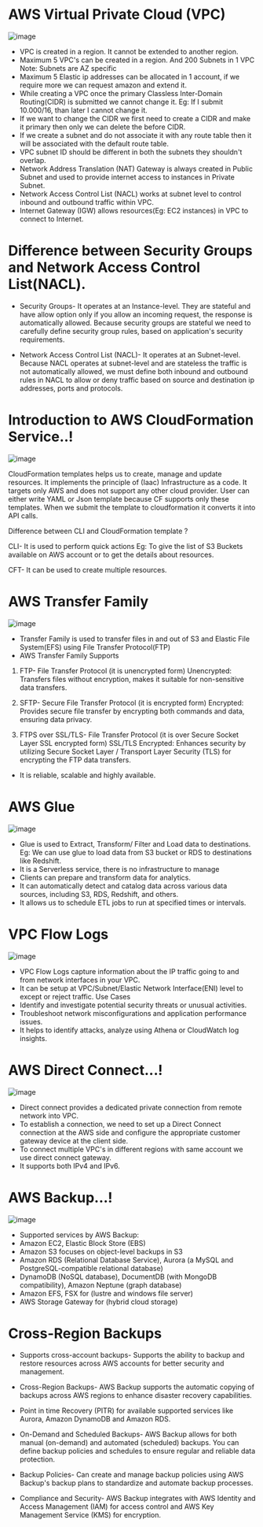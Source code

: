 # AWS Virtual Private Cloud (VPC)
![image](https://github.com/pooja-bhavani/About-AWS-services/assets/147735975/2ace1514-e8cf-4cde-82c3-5cb591615ae2)

* VPC is created in a region. It cannot be extended to another region.
* Maximum 5 VPC's can be created in a region. And 200 Subnets in 1 VPC Note: Subnets are AZ specific
* Maximum 5 Elastic ip addresses can be allocated in 1 account, if we require more we can request amazon and extend it.
* While creating a VPC once the primary Classless Inter-Domain Routing(CIDR) is submitted we cannot change it.
Eg: If I submit 10.000/16, than later I cannot change it. 
* If we want to change the CIDR we first need to create a CIDR and make it primary then only we can delete the before CIDR. 
* If we create a subnet and do not associate it with any route table then it will be associated with the default route table.
* VPC subnet ID should be different in both the subnets they shouldn't overlap.
* Network Address Translation (NAT) Gateway is always created in Public Subnet and used to provide internet access to instances in Private Subnet.
* Network Access Control List (NACL) works at subnet level to control inbound and outbound traffic within VPC.
* Internet Gateway (IGW) allows resources(Eg: EC2 instances) in VPC to connect to Internet.

# Difference between Security Groups and Network Access Control List(NACL).
* Security Groups- It operates at an Instance-level. They are stateful and have allow option only if you allow an incoming request, the response is automatically allowed. Because security groups are stateful we need to carefully define security group rules, based on application's security requirements.

* Network Access Control List (NACL)- It operates at an Subnet-level. Because NACL operates at subnet-level and are stateless the traffic is not automatically allowed, we must define both inbound and outbound rules in NACL to allow or deny traffic based on source and destination ip addresses, ports and protocols.

# Introduction to AWS CloudFormation Service..!
![image](https://github.com/pooja-bhavani/About-AWS-services/assets/147735975/c4c672eb-11d0-4c11-92ad-2f144be6dd68)


CloudFormation templates helps us to create, manage and update resources. It implements the principle of (Iaac) Infrastructure as a code. It targets only AWS 
and does not support any other cloud provider. User can either write YAML or Json template because CF supports only these templates. When we submit the template to cloudformation it converts it into API calls.

Difference between CLI and CloudFormation template ?

CLI- It is used to perform quick actions Eg: To give the list of S3 Buckets available on AWS account or to get the details about resources.

CFT- It can be used to create multiple resources.

# AWS Transfer Family
![image](https://github.com/pooja-bhavani/About-AWS-services/assets/147735975/5a2b0af8-e946-4aca-947a-ab550765bc06)
* Transfer Family is used to transfer files in and out of S3 and Elastic File System(EFS) using File Transfer Protocol(FTP)
* AWS Transfer Family Supports
1. FTP- File Transfer Protocol (it is unencrypted form)
Unencrypted: Transfers files without encryption, makes it suitable for non-sensitive data transfers.
2. SFTP- Secure File Transfer Protocol (it is encrypted form)
Encrypted: Provides secure file transfer by encrypting both commands and data, ensuring data privacy.

3. FTPS over SSL/TLS- File Transfer Protocol (it is over Secure Socket Layer SSL encrypted form)
SSL/TLS Encrypted: Enhances security by utilizing Secure Socket Layer / Transport Layer Security (TLS) for encrypting the FTP data transfers.

* It is reliable, scalable and highly available.

# AWS Glue
![image](https://github.com/pooja-bhavani/About-AWS-services/assets/147735975/f9748d81-88ec-4f0d-b64b-570f84ff3929)
* Glue is used to Extract, Transform/ Filter and Load data to destinations.
Eg: We can use glue to load data from S3 bucket or RDS to destinations like Redshift.
* It is a Serverless service, there is no infrastructure to manage 
* Clients can prepare and transform data for analytics.
* It can automatically detect and catalog data across various data sources, including S3, RDS, Redshift, and others.
* It allows us to schedule ETL jobs to run at specified times or intervals.

# VPC Flow Logs
![image](https://github.com/pooja-bhavani/About-AWS-services/assets/147735975/bca2bad4-3736-497f-8eed-41f5e19fac49)
* VPC Flow Logs capture information about the IP traffic going to and from network interfaces in your VPC.
* It can be setup at VPC/Subnet/Elastic Network Interface(ENI) level to except or reject traffic.
Use Cases
* Identify and investigate potential security threats or unusual activities.
* Troubleshoot network misconfigurations and application performance issues.
* It helps to identify attacks, analyze using Athena or CloudWatch log insights.

# AWS Direct Connect...!
![image](https://github.com/pooja-bhavani/About-AWS-services/assets/147735975/4f68b655-c47d-4a0c-86e5-e6aa1250ac9c)
* Direct connect provides a dedicated private connection from remote network into VPC.
* To establish a connection, we need to set up a Direct Connect connection at the AWS side and configure the appropriate customer gateway device at the client side.
* To connect multiple VPC's in different regions with same account we use direct connect gateway.
* It supports both IPv4 and IPv6.

# AWS Backup...!
![image](https://github.com/pooja-bhavani/About-AWS-services/assets/147735975/c1b1701c-b2d0-46cc-aec7-e5ae5bf8469a)
* Supported services by AWS Backup:
* Amazon EC2, Elastic Block Store (EBS)
* Amazon S3 focuses on object-level backups in S3
* Amazon RDS (Relational Database Service), Aurora  (a MySQL and PostgreSQL-compatible relational database)
* DynamoDB (NoSQL database), DocumentDB (with MongoDB compatibility), Amazon Neptune (graph database)
* Amazon EFS, FSX for (lustre and windows file server)
* AWS Storage Gateway for (hybrid cloud storage)

# Cross-Region Backups
* Supports cross-account backups- Supports the ability to backup and restore resources across AWS accounts for better security and management.

* Cross-Region Backups- AWS Backup supports the automatic copying of backups across AWS regions to enhance disaster recovery capabilities.

* Point in time Recovery (PITR) for available supported services like Aurora, Amazon DynamoDB and Amazon RDS.

* On-Demand and Scheduled Backups- AWS Backup allows for both manual (on-demand) and automated (scheduled) backups. You can define backup policies and schedules to ensure regular and reliable data protection.

* Backup Policies- Can create and manage backup policies using AWS Backup's backup plans to standardize and automate backup processes. 

* Compliance and Security- AWS Backup integrates with AWS Identity and Access Management (IAM) for access control and AWS Key Management Service (KMS) for encryption.

